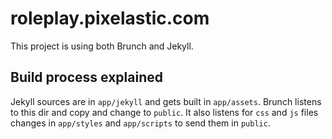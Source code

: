 # roleplay.pixelastic.com

This project is using both Brunch and Jekyll.

## Build process explained

Jekyll sources are in `app/jekyll` and gets built in `app/assets`. Brunch
listens to this dir and copy and change to `public`. It also listens for `css`
and `js` files changes in `app/styles` and `app/scripts` to send them in
`public`.

